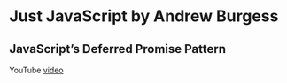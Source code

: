 # Just JavaScript by Andrew Burgess

## JavaScript’s Deferred Promise Pattern

YouTube [video](https://www.youtube.com/watch?v=Yvhad4zdPqI&list=PL_L_J_Lv0U2r6AV7Q9CfI8JgRAxIv4Yvk)

